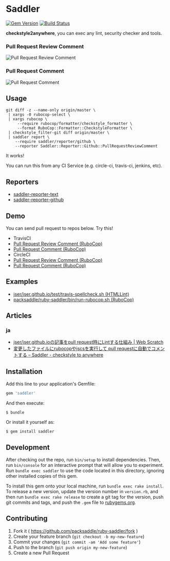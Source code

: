 # Saddler

[![Gem Version](http://img.shields.io/gem/v/saddler.svg?style=flat)](http://badge.fury.io/rb/saddler)
[![Build Status](http://img.shields.io/travis/packsaddle/ruby-saddler/master.svg?style=flat)](https://travis-ci.org/packsaddle/ruby-saddler)

**checkstyle2anywhere**, you can exec any lint, security checker and tools.

### Pull Request Review Comment

![Pull Request Review Comment](https://cloud.githubusercontent.com/assets/75448/6392012/842ba6e2-bdff-11e4-84c3-bc180ac199bc.png "Pull Request Review Comment")

### Pull Request Comment

![Pull Request Comment](https://cloud.githubusercontent.com/assets/75448/6392013/892d1e5a-bdff-11e4-8ffb-f8ca93507662.png "Pull Request Comment")

## Usage

```
git diff -z --name-only origin/master \
 | xargs -0 rubocop-select \
 | xargs rubocop \
     --require rubocop/formatter/checkstyle_formatter \
     --format RuboCop::Formatter::CheckstyleFormatter \
 | checkstyle_filter-git diff origin/master \
 | saddler report \
    --require saddler/reporter/github \
    --reporter Saddler::Reporter::Github::PullRequestReviewComment
```

It works!

You can run this from any CI Service (e.g. circle-ci, travis-ci, jenkins, etc).

## Reporters

* [saddler-reporter-text](https://github.com/packsaddle/ruby-saddler-reporter-text)
* [saddler-reporter-github](https://github.com/packsaddle/ruby-saddler-reporter-github)

## Demo
You can send pull request to repos below. Try this!

* TravisCI
 * [Pull Request Review Comment (RuboCop)](https://github.com/packsaddle/example-travis_ci-pull_request_review)
 * [Pull Request Comment (RuboCop)](https://github.com/packsaddle/example-travis_ci-pull_request)
* CircleCI
 * [Pull Request Review Comment (RuboCop)](https://github.com/packsaddle/example-circle_ci-pull_request_review)
 * [Pull Request Comment (RuboCop)](https://github.com/packsaddle/example-circle_ci-pull_request)

## Examples

* [jser/jser.github.io/test/travis-spellcheck.sh (HTMLLint)](./example/travis-spellcheck.sh)
* [packsaddle/ruby-saddler/bin/run-rubocop.sh (RuboCop)](./example/run-rubocop.sh)

## Articles

### ja

* [jser/jser.github.ioの記事をpull request時にLintする仕組み | Web Scratch](http://efcl.info/2015/03/04/linting-article/)
* [変更したファイルにrubocopやjscsを実行して pull requestに自動でコメントする – Saddler - checkstyle to anywhere](http://packsaddle.org/articles/saddler-overview/)

## Installation

Add this line to your application's Gemfile:

```ruby
gem 'saddler'
```

And then execute:

    $ bundle

Or install it yourself as:

    $ gem install saddler

## Development

After checking out the repo, run `bin/setup` to install dependencies. Then, run `bin/console` for an interactive prompt that will allow you to experiment. Run `bundle exec saddler` to use the code located in this directory, ignoring other installed copies of this gem.

To install this gem onto your local machine, run `bundle exec rake install`. To release a new version, update the version number in `version.rb`, and then run `bundle exec rake release` to create a git tag for the version, push git commits and tags, and push the `.gem` file to [rubygems.org](https://rubygems.org).

## Contributing

1. Fork it ( https://github.com/packsaddle/ruby-saddler/fork )
2. Create your feature branch (`git checkout -b my-new-feature`)
3. Commit your changes (`git commit -am 'Add some feature'`)
4. Push to the branch (`git push origin my-new-feature`)
5. Create a new Pull Request
